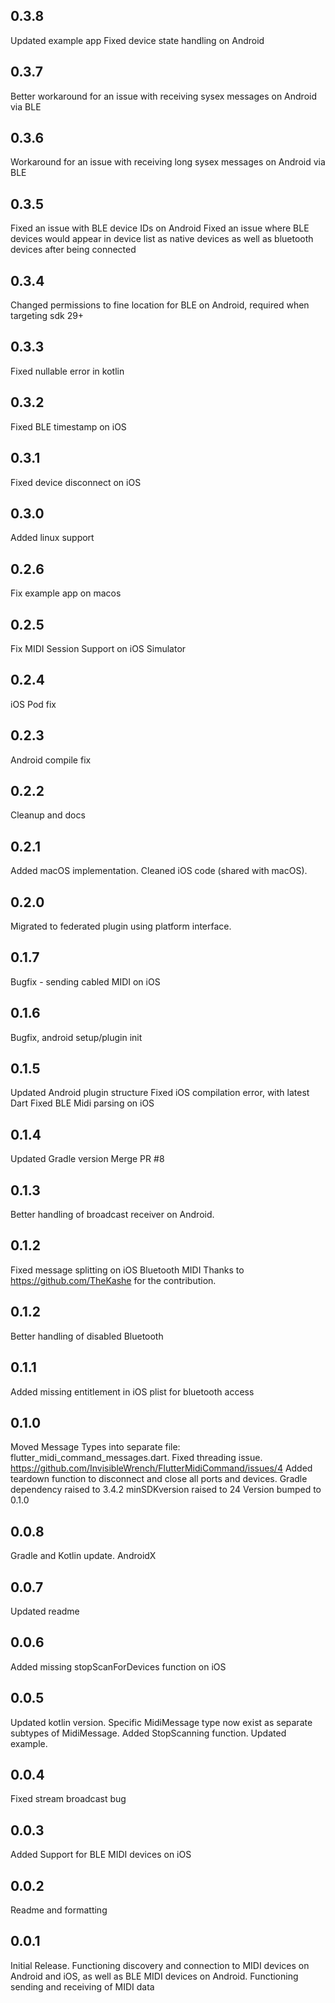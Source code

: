 ## 0.3.8
Updated example app
Fixed device state handling on Android

## 0.3.7
Better workaround for an issue with receiving sysex messages on Android via BLE

## 0.3.6
Workaround for an issue with receiving long sysex messages on Android via BLE

## 0.3.5
Fixed an issue with BLE device IDs on Android
Fixed an issue where BLE devices would appear in device list as native devices as well as bluetooth devices after being connected

## 0.3.4
Changed permissions to fine location for BLE on Android, required when targeting sdk 29+

## 0.3.3
Fixed nullable error in kotlin

## 0.3.2
Fixed BLE timestamp on iOS

## 0.3.1
Fixed device disconnect on iOS

## 0.3.0
Added linux support

## 0.2.6
Fix example app on macos

## 0.2.5
Fix MIDI Session Support on iOS Simulator

## 0.2.4
iOS Pod fix

## 0.2.3
Android compile fix

## 0.2.2
Cleanup and docs

## 0.2.1
Added macOS implementation.
Cleaned iOS code (shared with macOS).

## 0.2.0
Migrated to federated plugin using platform interface. 

## 0.1.7
Bugfix - sending cabled MIDI on iOS 

## 0.1.6
Bugfix, android setup/plugin init

## 0.1.5

Updated Android plugin structure
Fixed iOS compilation error, with latest Dart
Fixed BLE Midi parsing on iOS


## 0.1.4

Updated Gradle version
Merge PR #8

## 0.1.3

Better handling of broadcast receiver on Android.

## 0.1.2

Fixed message splitting on iOS Bluetooth MIDI
Thanks to https://github.com/TheKashe for the contribution.

## 0.1.2

Better handling of disabled Bluetooth 

## 0.1.1

Added missing entitlement in iOS plist for bluetooth access

## 0.1.0

Moved Message Types into separate file: flutter_midi_command_messages.dart.
Fixed threading issue. https://github.com/InvisibleWrench/FlutterMidiCommand/issues/4
Added teardown function to disconnect and close all ports and devices.
Gradle dependency raised to 3.4.2
minSDKversion raised to 24
Version bumped to 0.1.0

## 0.0.8

Gradle and Kotlin update.
AndroidX

## 0.0.7

Updated readme

## 0.0.6

Added missing stopScanForDevices function on iOS

## 0.0.5

Updated kotlin version.
Specific MidiMessage type now exist as separate subtypes of MidiMessage.
Added StopScanning function.
Updated example.

## 0.0.4

Fixed stream broadcast bug

## 0.0.3

Added Support for BLE MIDI devices on iOS

## 0.0.2

Readme and formatting

## 0.0.1

Initial Release.
Functioning discovery and connection to MIDI devices on Android and iOS, as well as BLE MIDI devices on Android.
Functioning sending and receiving of MIDI data

